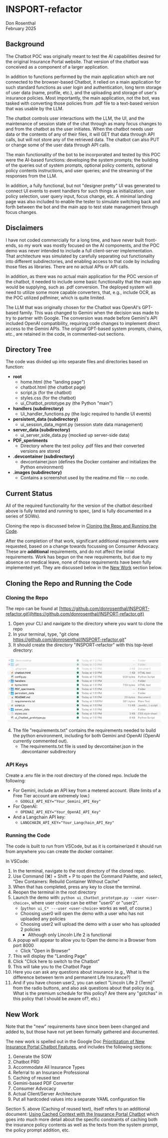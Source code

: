 # INSPORT-refactor
Don Rosenthal  
February 2025

## Background

The Chatbot POC was originally meant to test the AI capabilities desired for the original Insurance Portal website. That version of the chatbot was conceived as a component of a larger application.

In addition to functions performed by the main application which are not connected to the browser-based Chatbot, it relied on a main application for such standard functions as user login and authentication, long term storage of user data (name, profile, etc.), and the uploading and storage of user's insurance policies. Most importantly, the main application, not the bot, was tasked with converting those policies from .pdf file to a text-based version that was usable by the LLM.

The chatbot controls user interactions with the LLM, the UI, and the maintenance of session state of the chat through as many focus changes to and from the chatbot as the user initiates. When the chatbot needs user data or the contents of any of their files, it will GET that data through API calls, but will not store any of the retrieved data. The chatbot can also PUT or change some of the user data through API calls.

The main functionality of the bot to be incorporated and tested by this POC were the AI-based functions: developing the system prompts; the building of the queries out of system prompts, optional policy contents, optional policy contents instructions, and user queries; and the streaming of the responses from the LLM.

In addition, a fully functional, but not "designer pretty" UI was generated to connect UI events to event handlers for such things as initialization, user policy selection, user query input, focus change, etc. A minimal landing page was also included to enable the tester to simulate switching back and forth between the bot and the main app to test state management through focus changes.

## Disclaimers

I have not coded commercially for a long time, and have never built front-ends, so my work was mostly focused on the AI components, and the POC demo was never intended to include a full client-server implementation. That architecture was simulated by carefully separating out functionality into different subdirectories, and enabling access to that code by including those files as libraries. There are no actual APIs or API calls.

In addition, as there was no actual main application for the POC version of the chatbot, it needed to include some basic functionality that the main app would be supplying, such as .pdf conversion. The deployed system will need to utilize some more capable converters, that, e.g., include OCR, as the POC utilized pdfminer, which is quite limited.

The LLM that was originally chosen for the Chatbot was OpenAI's GPT-based family. This was changed to Gemini when the decision was made to try to partner with Google. The conversion was made before Gemini's API included OpenAI compatibility, requiring code changes to implement direct access to the Gemini APIs. The original GPT-based system prompts, chains, etc., are retained in the code, in commented-out sections.

## Directory Tree

The code was divided up into separate files and directories based on function:
- **root**
  - home.html (the "landing page")
  - chatbot.html (the chatbot page)
  - script.js (for the chatbot)
  - styles.css (for the chatbot)
  - ui_Chatbot_prototype.py (the Python "main")
- **handlers (subdirectory)**
  - Ui_handler_functions.py (the logic required to handle UI events)
- **persistent_data (subdirectory)**
  - ui_session_data_mgmt.py (session state data management)
- **server_data (subdirectory)**
  - ui_server_side_data.py (mocked up server-side data)
- **PDF_speriments**
  - Directory where the test policy .pdf files and their converted versions are stored
- **.devcontainer (subdirectory)**
  - devcontainer.json (defines the Docker container and initializes the Python environment)
- **.images (subdirectory)**
  - Contains a screenshot used by the readme.md file -- no code.


## Current Status

All of the required functionality for the version of the chatbot described above is fully tested and running to spec, (and is fully documented in a series of SOWs).

Cloning the repo is discussed below in [Cloning the Repo and Running the Code](#cloning-the-repo-and-running-the-code).

After the completion of that work, significant additional requirements were requested, based on a change towards focussing on Consumer Advocacy. These are **additional** requirements, and do not affect the initial requirements. Work has begun on the new requirements, but due to my absence on medical leave, none of those requirements have been fully implemented yet. They are discussed below in the [New Work](#new-work) section below.

## Cloning the Repo and Running the Code

### Cloning the Repo

The repo can be found at [https://github.com/donrosenthal/INSPORT-refactor.git](https://github.com/donrosenthal/INSPORT-refactor.git)

1. Open your CLI and navigate to the directory where you want to clone the repo
2. In your terminal, type, "git clone https://github.com/donrosenthal/INSPORT-refactor.git"
3. It should create the directory "INSPORT-refactor" with this top-level directory:

![Screenshot of directory structure](./images/directory-screenshot.png)

4. The file "requirements.txt" contains the requirements needed to build the python environment, including for both Gemini and OpenAI (OpenAI currently commented out).
   - The requirements.txt file is used by devcontainer.json in the .devcontainer subdirectory

### API Keys

Create a .env file in the root directory of the cloned repo. Include the following:

- For Gemini, include an API key from a metered account. (Rate limits of a Free Tier account are extremely low.)
  - `GOOGLE_API_KEY="Your_Gemini_API_Key"`
- For OpenAI:
  - `OPENAI_API_KEY="Your_OpenAI_API_Key"`
- And a Langchain API key:
  - `LANGCHAIN_API_KEY="Your_Langchain_API_Key"`

### Running the Code

The code is built to run from VSCode, but as it is containerized it should run from anywhere you can create the docker container.

In VSCode:
1. In the terminal, navigate to the root directory of the cloned repo.
2. Use Command (⌘) + Shift + P to open the Command Palette, and select, "Dev Containers: Rebuild Container Without Cache"
3. When that has completed, press any key to close the terminal.
4. Reopen the terminal in the root directory
5. Launch the demo with: `python ui_Chatbot_prototype.py --user <user-choice>`, where user choice can be either "user0" or "user2".
   - (`python ui_C* ---user <user-choice>` works as well, of course.)
   - Choosing user0 will open the demo with a user who has not uploaded any policies
   - Choosing user2 will upload the demo with a user who has uploaded 2 policies
     - Although only Lincoln Life 2 is functional
6. A popup will appear to allow you to Open the demo in a Browser from port 8000
   - Click "Open in Browser"
7. This will display the "Landing Page"
8. Click "Click here to switch to the Chatbot"
9. This will take you to the Chatbot Page
10. Here you can ask any questions about insurance (e.g., What is the difference between term and permanent Life Insurance?)
11. And if you have chosen user2, you can select "Lincoln Life 2 (Term)" from the radio buttons, and also ask questions about that policy (e.g. What is the premium schedule for this policy? Are there any "gotchas" in this policy that I should be aware of?, etc.)

## New Work

Note that the "new" requirements have since been been changed and added to, but those have not yet been formally gathered and documented.

The new work is spelled out in the Google Doc [Prioritization of New Insurance Portal Chatbot Features](https://docs.google.com/document/d/1zj7AFBqYIsLiSFQ89tDgYuGVwArh_CkesH8h9108ZUw/edit?tab=t.0#heading=h.ft71h42ixbpg), and includes the following sections:

1. Generate the SOW
2. Chatbot PRD
3. Accommodate All Insurance Types
4. Referral to an Insurance Professional
5. Caching of reused text
6. Gemini-based PDF Converter
7. Consumer Advocacy
8. Actual Client/Server Architecture
9. Put all hardcoded values into a separate YAML configuration file

Section 5. above (Caching of reused text), itself refers to an additional document: [Using Cached Context with the Insurance Portal Chatbot](https://docs.google.com/document/d/1QvCHZClN3jMt_MPnnQ07y5lv9skIr-N-b5R4Illhc8U/edit?tab=t.0#heading=h.536666sjs5od) which goes into much more detail about the specific constraints of caching both the insurance policy contents as well as the texts from the system prompt, the policy prompt addition, etc.
